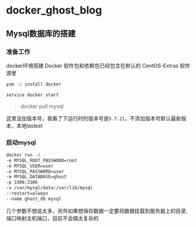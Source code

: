 # docker_ghost_blog

    
## Mysql数据库的搭建

### 准备工作

docker环境搭建 Docker 软件包和依赖包已经包含在默认的 CentOS-Extras 软件源里

```sh
yum -y install docker

service docker start
```

> docker pull mysql

这里没加版本号，我看了下运行时的版本号是`5.7.21`，不添加版本号默认最新版本，本地lastest

###  启动mysql

```sh
docker run -d
-e MYSQL_ROOT_PASSWORD=root
-e MYSQL_USER=user
-e MYSQL_PASSWORD=user
-e MYSQL_DATABASE=ghost
-p 3306:3306
-v /var/mysql/data:/var/lib/mysql
--restart=always
--name ghost_db mysql
```

几个参数不想说太多，另外如果想保存数据一定要将数据挂载到服务器上的目录,端口映射主机端口，目前不会搞太复杂的

